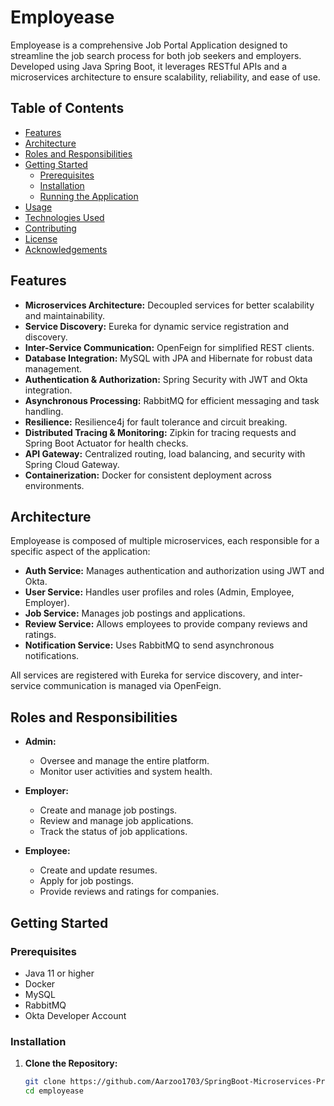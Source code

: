 # Employease

Employease is a comprehensive Job Portal Application designed to streamline the job search process for both job seekers and employers. Developed using Java Spring Boot, it leverages RESTful APIs and a microservices architecture to ensure scalability, reliability, and ease of use.

## Table of Contents

- [Features](#features)
- [Architecture](#architecture)
- [Roles and Responsibilities](#roles-and-responsibilities)
- [Getting Started](#getting-started)
  - [Prerequisites](#prerequisites)
  - [Installation](#installation)
  - [Running the Application](#running-the-application)
- [Usage](#usage)
- [Technologies Used](#technologies-used)
- [Contributing](#contributing)
- [License](#license)
- [Acknowledgements](#acknowledgements)

## Features

- **Microservices Architecture:** Decoupled services for better scalability and maintainability.
- **Service Discovery:** Eureka for dynamic service registration and discovery.
- **Inter-Service Communication:** OpenFeign for simplified REST clients.
- **Database Integration:** MySQL with JPA and Hibernate for robust data management.
- **Authentication & Authorization:** Spring Security with JWT and Okta integration.
- **Asynchronous Processing:** RabbitMQ for efficient messaging and task handling.
- **Resilience:** Resilience4j for fault tolerance and circuit breaking.
- **Distributed Tracing & Monitoring:** Zipkin for tracing requests and Spring Boot Actuator for health checks.
- **API Gateway:** Centralized routing, load balancing, and security with Spring Cloud Gateway.
- **Containerization:** Docker for consistent deployment across environments.

## Architecture

Employease is composed of multiple microservices, each responsible for a specific aspect of the application:

- **Auth Service:** Manages authentication and authorization using JWT and Okta.
- **User Service:** Handles user profiles and roles (Admin, Employee, Employer).
- **Job Service:** Manages job postings and applications.
- **Review Service:** Allows employees to provide company reviews and ratings.
- **Notification Service:** Uses RabbitMQ to send asynchronous notifications.

All services are registered with Eureka for service discovery, and inter-service communication is managed via OpenFeign.

## Roles and Responsibilities

- **Admin:**
  - Oversee and manage the entire platform.
  - Monitor user activities and system health.

- **Employer:**
  - Create and manage job postings.
  - Review and manage job applications.
  - Track the status of job applications.

- **Employee:**
  - Create and update resumes.
  - Apply for job postings.
  - Provide reviews and ratings for companies.

## Getting Started

### Prerequisites

- Java 11 or higher
- Docker
- MySQL
- RabbitMQ
- Okta Developer Account

### Installation

1. **Clone the Repository:**
   ```bash
   git clone https://github.com/Aarzoo1703/SpringBoot-Microservices-Project-EmployEase.git
   cd employease
